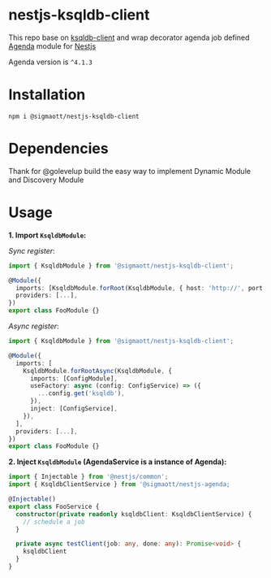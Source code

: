 # nestjs-ksqldb-client

This repo base on [ksqldb-client](https://github.com/hanFengSan/nestjs-agenda) and wrap decorator agenda job defined
[Agenda](https://github.com/agenda/agenda) module for [Nestjs](https://github.com/nestjs/nest)

Agenda version is `^4.1.3`

# Installation

```
npm i @sigmaott/nestjs-ksqldb-client
```

# Dependencies

Thank for @golevelup build the easy way to implement Dynamic Module and Discovery Module

# Usage

**1. Import `KsqldbModule`:**

_Sync register_:

```TypeScript
import { KsqldbModule } from '@sigmaott/nestjs-ksqldb-client';

@Module({
  imports: [KsqldbModule.forRoot(KsqldbModule, { host: 'http://', port: 8088})], // Same as configuring an agenda
  providers: [...],
})
export class FooModule {}
```

_Async register_:

```TypeScript
import { KsqldbModule } from '@sigmaott/nestjs-ksqldb-client';

@Module({
  imports: [
    KsqldbModule.forRootAsync(KsqldbModule, {
      imports: [ConfigModule],
      useFactory: async (config: ConfigService) => ({
        ...config.get('ksqldb'),
      }),
      inject: [ConfigService],
    }),
  ],
  providers: [...],
})
export class FooModule {}
```

**2. Inject `KsqldbModule` (AgendaService is a instance of Agenda):**

```TypeScript
import { Injectable } from '@nestjs/common';
import { KsqldbClientService } from '@sigmaott/nestjs-agenda;

@Injectable()
export class FooService {
  constructor(private readonly ksqldbClient: KsqldbClientService) {
    // schedule a job
  }

  private async testClient(job: any, done: any): Promise<void> {
    ksqldbClient
  }
}
```
